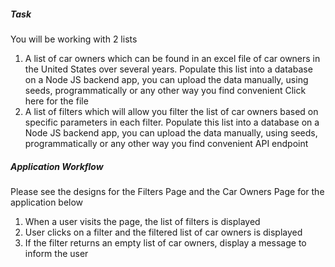 ##### Task

You will be working with 2 lists

1. A list of car owners which can be found in an excel file of car owners in the
   United States over several years. Populate this list into a database on a Node
   JS backend app, you can upload the data manually, using seeds, programmatically
   or any other way you find convenient Click here for the file
2. A list of filters which will allow you filter the list of car owners based on
   specific parameters in each filter. Populate this list into a database on a
   Node JS backend app, you can upload the data manually, using seeds,
   programmatically or any other way you find convenient API endpoint

##### Application Workflow

Please see the designs for the Filters Page and the Car Owners Page for the
application below

1. When a user visits the page, the list of filters is displayed
2. User clicks on a filter and the filtered list of car owners is displayed
3. If the filter returns an empty list of car owners, display a message to inform
   the user
